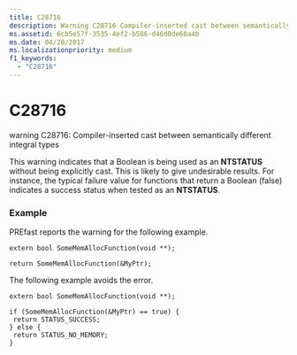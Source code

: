 ```yaml
---
title: C28716
description: Warning C28716 Compiler-inserted cast between semantically different integral types.
ms.assetid: 6cb5e57f-3535-4ef2-b586-d46d0de60a4b
ms.date: 04/20/2017
ms.localizationpriority: medium 
f1_keywords: 
  - "C28716"
---
```


# C28716


warning C28716: Compiler-inserted cast between semantically different integral types

This warning indicates that a Boolean is being used as an **NTSTATUS** without being explicitly cast. This is likely to give undesirable results. For instance, the typical failure value for functions that return a Boolean (false) indicates a success status when tested as an **NTSTATUS**.

### <span id="example"></span><span id="EXAMPLE"></span>Example

PREfast reports the warning for the following example.

```
extern bool SomeMemAllocFunction(void **);

return SomeMemAllocFunction(&MyPtr);
```

The following example avoids the error.

```
extern bool SomeMemAllocFunction(void **);

if (SomeMemAllocFunction(&MyPtr) == true) {
 return STATUS_SUCCESS;
} else {
 return STATUS_NO_MEMORY;
}
```

 

 






